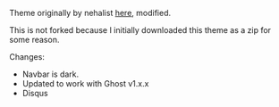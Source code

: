 Theme originally by nehalist [here](https://github.com/nehalist/ghoststa), modified.

This is not forked because I initially downloaded this theme as a zip for some reason.

Changes:

 - Navbar is dark.
 - Updated to work with Ghost v1.x.x
 - Disqus